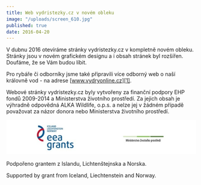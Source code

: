 ```yaml
---
title: Web vydristezky.cz v novém obleku
image: "/uploads/screen_610.jpg"
published: true
date: 2016-04-20
---
```

V dubnu 2016 otevíráme stránky vydristezky.cz v kompletně novém obleku.
Stránky jsou v novém grafickém designu a i obsah stránek byl
rozšířen. Doufáme, že se Vám budou líbit.

Pro rybáře či odborníky jsme také připravili více odborný web o naší
královně vod - na adrese [www.vydryonline.cz][1].

Webové stránky vydristezky.cz byly vytvořeny za finanční podpory EHP
fondů 2009-2014 a Ministerstva životního prostředí. Za jejich obsah je
výhradně odpovědná ALKA Wildlife, o.p.s. a nelze jej v žádném případě
považovat za názor donora nebo Ministerstva životního prostředí.

![](/uploads/logoMGS_610.jpg)

Podpořeno grantem z Islandu, Lichtenštejnska a Norska.

Supported by grant from Iceland, Liechtenstein and Norway.


[1]: https://www.vydryonline.cz
